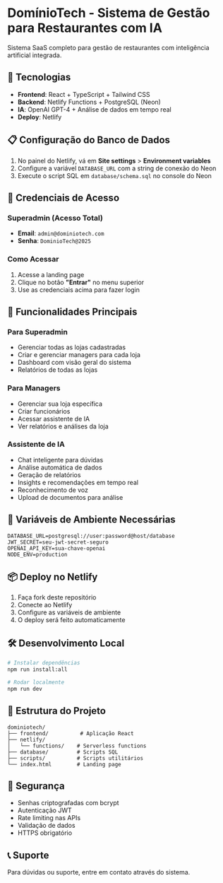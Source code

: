 # DomínioTech - Sistema de Gestão para Restaurantes com IA

Sistema SaaS completo para gestão de restaurantes com inteligência artificial integrada.

## 🚀 Tecnologias

- **Frontend**: React + TypeScript + Tailwind CSS
- **Backend**: Netlify Functions + PostgreSQL (Neon)
- **IA**: OpenAI GPT-4 + Análise de dados em tempo real
- **Deploy**: Netlify

## 📋 Configuração do Banco de Dados

1. No painel do Netlify, vá em **Site settings** > **Environment variables**
2. Configure a variável `DATABASE_URL` com a string de conexão do Neon
3. Execute o script SQL em `database/schema.sql` no console do Neon

## 🔑 Credenciais de Acesso

### Superadmin (Acesso Total)
- **Email**: `admin@dominiotech.com`
- **Senha**: `DominioTech@2025`

### Como Acessar
1. Acesse a landing page
2. Clique no botão **"Entrar"** no menu superior
3. Use as credenciais acima para fazer login

## 🎯 Funcionalidades Principais

### Para Superadmin
- Gerenciar todas as lojas cadastradas
- Criar e gerenciar managers para cada loja
- Dashboard com visão geral do sistema
- Relatórios de todas as lojas

### Para Managers
- Gerenciar sua loja específica
- Criar funcionários
- Acessar assistente de IA
- Ver relatórios e análises da loja

### Assistente de IA
- Chat inteligente para dúvidas
- Análise automática de dados
- Geração de relatórios
- Insights e recomendações em tempo real
- Reconhecimento de voz
- Upload de documentos para análise

## 🔧 Variáveis de Ambiente Necessárias

```env
DATABASE_URL=postgresql://user:password@host/database
JWT_SECRET=seu-jwt-secret-seguro
OPENAI_API_KEY=sua-chave-openai
NODE_ENV=production
```

## 📦 Deploy no Netlify

1. Faça fork deste repositório
2. Conecte ao Netlify
3. Configure as variáveis de ambiente
4. O deploy será feito automaticamente

## 🛠️ Desenvolvimento Local

```bash
# Instalar dependências
npm run install:all

# Rodar localmente
npm run dev
```

## 📱 Estrutura do Projeto

```
dominiotech/
├── frontend/          # Aplicação React
├── netlify/          
│   └── functions/    # Serverless functions
├── database/         # Scripts SQL
├── scripts/          # Scripts utilitários
└── index.html        # Landing page
```

## 🔐 Segurança

- Senhas criptografadas com bcrypt
- Autenticação JWT
- Rate limiting nas APIs
- Validação de dados
- HTTPS obrigatório

## 📞 Suporte

Para dúvidas ou suporte, entre em contato através do sistema. 